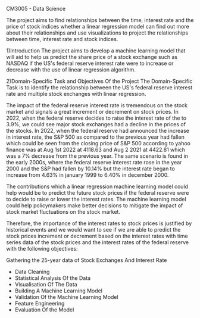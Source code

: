 CM3005 - Data Science

The project aims to find relationships between the time, interest rate and the price of stock indices whether a linear regression model can find out more about their relationships and use visualizations to project the relationships between time, interest rate and stock indices. 

1)Introduction
The project aims to develop a machine learning model that will aid to help us predict the share price of a stock exchange such as NASDAQ if the US's federal reserve interest rate were to increase or decrease with the use of linear regression algorithm.

2)Domain-Specific Task and Objectives Of the Project
The Domain-Specific Task is to identify the relationship between the US's federal reserve interest rate and multiple stock exchanges with linear regression.

The impact of the federal reserve interest rate is tremendous on the stock market and signals a great increment or decrement on stock prices. In 2022, when the federal reserve decides to raise the interest rate of the to 3.9%, we could see major stock exchanges had a decline in the prices of the stocks. In 2022, when the federal reserve had announced the increase in interest rate, the S&P 500 as compared to the previous year had fallen which could be seen from the closing price of S&P 500 according to yahoo finance was at Aug 1st 2022 at 4118.63 and Aug 2 2021 at 4422.81 which was a 7% decrease from the previous year. The same scenario is found in the early 2000s, where the federal reserve interest rate rose in the year 2000 and the S&P had fallen by 10.14% but the interest rate began to increase from 4.63% in january 1999 to 6.40% in december 2000.

The contributions which a linear regression machine learning model could help would be to predict the future stock prices if the federal reserve were to decide to raise or lower the interest rates. The machine learning model could help policymakers make better decisions to mitigate the impact of stock market fluctuations on the stock market.

Therefore, the importance of the interest rates to stock prices is justified by historical events and we would want to see if we are able to predict the stock prices increment or decrement based on the interest rates with time series data of the stock prices and the interest rates of the federal reserve with the following objectives:

Gathering the 25-year data of Stock Exchanges And Interest Rate
- Data Cleaning
- Statistical Analysis Of the Data
- Visualisation Of The Data
- Building A Machine Learning Model
- Validation Of the Machine Learning Model
- Feature Engineering
- Evaluation Of the Model
